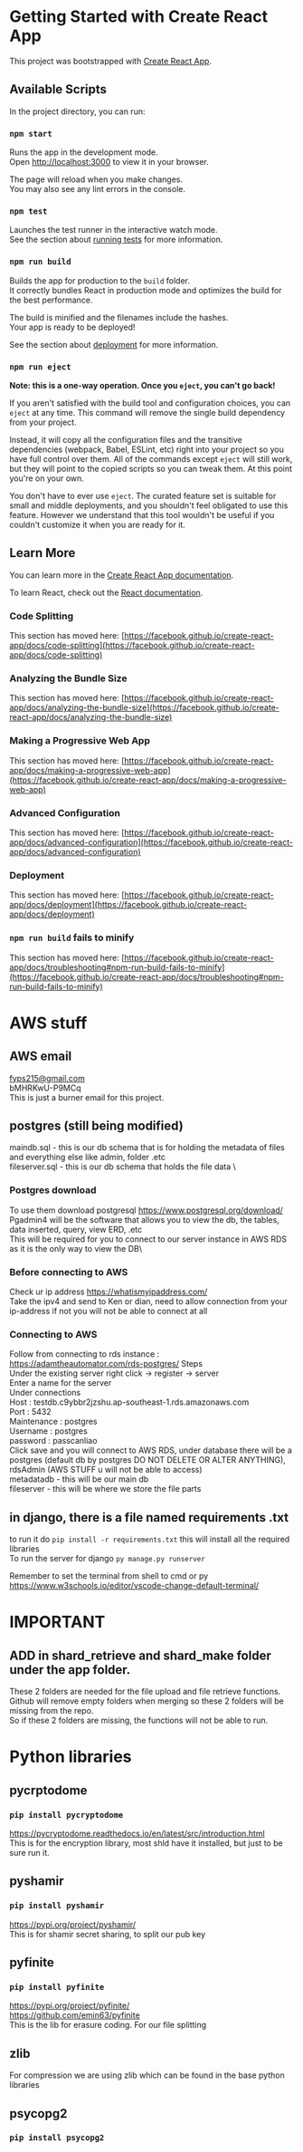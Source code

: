 # Getting Started with Create React App

This project was bootstrapped with [Create React App](https://github.com/facebook/create-react-app).

## Available Scripts

In the project directory, you can run:

### `npm start`

Runs the app in the development mode.\
Open [http://localhost:3000](http://localhost:3000) to view it in your browser.

The page will reload when you make changes.\
You may also see any lint errors in the console.

### `npm test`

Launches the test runner in the interactive watch mode.\
See the section about [running tests](https://facebook.github.io/create-react-app/docs/running-tests) for more information.

### `npm run build`

Builds the app for production to the `build` folder.\
It correctly bundles React in production mode and optimizes the build for the best performance.

The build is minified and the filenames include the hashes.\
Your app is ready to be deployed!

See the section about [deployment](https://facebook.github.io/create-react-app/docs/deployment) for more information.

### `npm run eject`

**Note: this is a one-way operation. Once you `eject`, you can't go back!**

If you aren't satisfied with the build tool and configuration choices, you can `eject` at any time. This command will remove the single build dependency from your project.

Instead, it will copy all the configuration files and the transitive dependencies (webpack, Babel, ESLint, etc) right into your project so you have full control over them. All of the commands except `eject` will still work, but they will point to the copied scripts so you can tweak them. At this point you're on your own.

You don't have to ever use `eject`. The curated feature set is suitable for small and middle deployments, and you shouldn't feel obligated to use this feature. However we understand that this tool wouldn't be useful if you couldn't customize it when you are ready for it.

## Learn More

You can learn more in the [Create React App documentation](https://facebook.github.io/create-react-app/docs/getting-started).

To learn React, check out the [React documentation](https://reactjs.org/).

### Code Splitting

This section has moved here: [https://facebook.github.io/create-react-app/docs/code-splitting](https://facebook.github.io/create-react-app/docs/code-splitting)

### Analyzing the Bundle Size

This section has moved here: [https://facebook.github.io/create-react-app/docs/analyzing-the-bundle-size](https://facebook.github.io/create-react-app/docs/analyzing-the-bundle-size)

### Making a Progressive Web App

This section has moved here: [https://facebook.github.io/create-react-app/docs/making-a-progressive-web-app](https://facebook.github.io/create-react-app/docs/making-a-progressive-web-app)

### Advanced Configuration

This section has moved here: [https://facebook.github.io/create-react-app/docs/advanced-configuration](https://facebook.github.io/create-react-app/docs/advanced-configuration)

### Deployment

This section has moved here: [https://facebook.github.io/create-react-app/docs/deployment](https://facebook.github.io/create-react-app/docs/deployment)

### `npm run build` fails to minify

This section has moved here: [https://facebook.github.io/create-react-app/docs/troubleshooting#npm-run-build-fails-to-minify](https://facebook.github.io/create-react-app/docs/troubleshooting#npm-run-build-fails-to-minify)

# AWS stuff
## AWS email
fyps215@gmail.com \
bMHRKwU-P9MCq \
This is just a burner email for this project.
## postgres (still being modified)
maindb.sql - this is our db schema that is for holding the metadata of files and everything else like admin, folder .etc \
fileserver.sql - this is our db schema that holds the file data \
### Postgres download
To use them download postgresql https://www.postgresql.org/download/ \
Pgadmin4 will be the software that allows you to view the db, the tables, data inserted, query, view ERD, .etc \
This will be required for you to connect to our server instance in AWS RDS as it is the only way to view the DB\ 
### Before connecting to AWS 
Check ur ip address  https://whatismyipaddress.com/  \
Take the ipv4 and send to Ken or dian, need to allow connection from your ip-address if not you will not be able to connect at all 
### Connecting to AWS 
Follow from connecting to rds instance : https://adamtheautomator.com/rds-postgres/
Steps \
Under the existing server right click -> register -> server \
Enter a name for the server  
Under connections \
Host : testdb.c9ybbr2jzshu.ap-southeast-1.rds.amazonaws.com    
Port : 5432 \
Maintenance : postgres \
Username : postgres \
password : passcanliao \
Click save and you will connect to AWS RDS, under database there will be a postgres (default db by postgres DO NOT DELETE OR ALTER ANYTHING), rdsAdmin (AWS STUFF u will not be able to access)   
metadatadb - this will be our main db \
fileserver - this will be where we store the file parts 

## in django, there is a file named requirements .txt 
to run it do `pip install -r requirements.txt` this will install all the required libraries \
To run the server for django 
  `py manage.py runserver`

Remember to set the terminal from shell to cmd or py \
https://www.w3schools.io/editor/vscode-change-default-terminal/

# IMPORTANT 
## ADD in shard_retrieve and shard_make folder under the app folder. 
These 2 folders are needed for the file upload and file retrieve functions.  
Github will remove empty folders when merging so these 2 folders will be missing from the repo. \
So if these 2 folders are missing, the functions will not be able to run.

# Python libraries
## pycrptodome
### `pip install pycryptodome` 
https://pycryptodome.readthedocs.io/en/latest/src/introduction.html   \
This is for the encryption library, most shld have it installed, but just to be sure run it.

## pyshamir 
### `pip install pyshamir`
https://pypi.org/project/pyshamir/  \
This is for shamir secret sharing, to split our pub key

## pyfinite
### `pip install pyfinite`
https://pypi.org/project/pyfinite/  \
https://github.com/emin63/pyfinite   \
This is the lib for erasure coding. For our file splitting

## zlib 
For compression we are using zlib which can be found in the base python libraries 

## psycopg2
### `pip install psycopg2`
